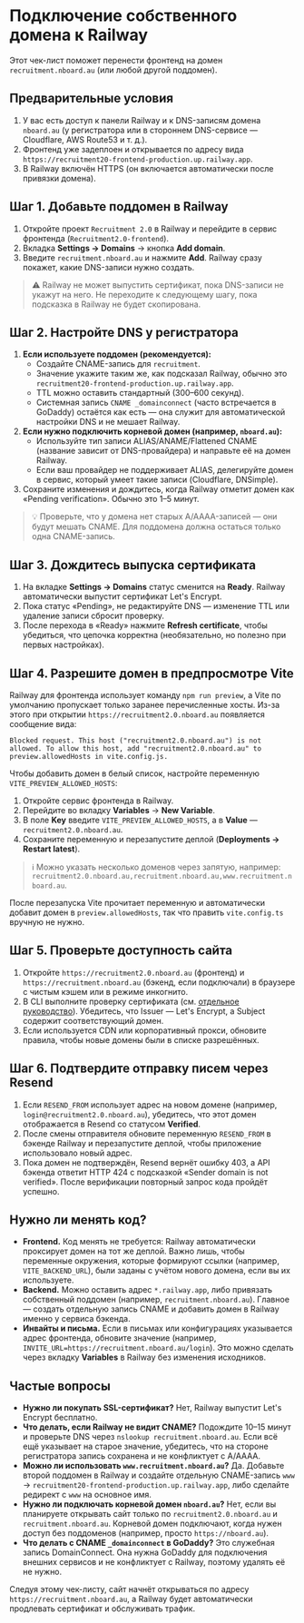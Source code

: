 # Подключение собственного домена к Railway

Этот чек-лист поможет перенести фронтенд на домен `recruitment.nboard.au` (или любой другой поддомен).

## Предварительные условия

1. У вас есть доступ к панели Railway и к DNS-записям домена `nboard.au` (у регистратора или в стороннем DNS-сервисе — Cloudflare, AWS Route53 и т. д.).
2. Фронтенд уже задеплоен и открывается по адресу вида `https://recruitment20-frontend-production.up.railway.app`.
3. В Railway включён HTTPS (он включается автоматически после привязки домена).

## Шаг 1. Добавьте поддомен в Railway

1. Откройте проект `Recruitment 2.0` в Railway и перейдите в сервис фронтенда (`Recruitment2.0-frontend`).
2. Вкладка **Settings → Domains** → кнопка **Add domain**.
3. Введите `recruitment.nboard.au` и нажмите **Add**. Railway сразу покажет, какие DNS-записи нужно создать.

> ⚠️ Railway не может выпустить сертификат, пока DNS-записи не укажут на него. Не переходите к следующему шагу, пока подсказка в Railway не будет скопирована.

## Шаг 2. Настройте DNS у регистратора

1. **Если используете поддомен (рекомендуется):**
   - Создайте CNAME-запись для `recruitment`.
   - Значение укажите таким же, как подсказал Railway, обычно это `recruitment20-frontend-production.up.railway.app`.
   - TTL можно оставить стандартный (300–600 секунд).
   - Системная запись `CNAME _domainconnect` (часто встречается в GoDaddy) остаётся как есть — она служит для автоматической настройки DNS и не мешает Railway.
2. **Если нужно подключить корневой домен (например, `nboard.au`):**
   - Используйте тип записи ALIAS/ANAME/Flattened CNAME (название зависит от DNS-провайдера) и направьте её на домен Railway.
   - Если ваш провайдер не поддерживает ALIAS, делегируйте домен в сервис, который умеет такие записи (Cloudflare, DNSimple).
3. Сохраните изменения и дождитесь, когда Railway отметит домен как «Pending verification». Обычно это 1–5 минут.

> 💡 Проверьте, что у домена нет старых A/AAAA-записей — они будут мешать CNAME. Для поддомена должна остаться только одна CNAME-запись.

## Шаг 3. Дождитесь выпуска сертификата

1. На вкладке **Settings → Domains** статус сменится на **Ready**. Railway автоматически выпустит сертификат Let's Encrypt.
2. Пока статус «Pending», не редактируйте DNS — изменение TTL или удаление записи сбросит проверку.
3. После перехода в «Ready» нажмите **Refresh certificate**, чтобы убедиться, что цепочка корректна (необязательно, но полезно при первых настройках).

## Шаг 4. Разрешите домен в предпросмотре Vite

Railway для фронтенда использует команду `npm run preview`, а Vite по умолчанию пропускает только заранее перечисленные хосты. Из-за этого при открытии `https://recruitment2.0.nboard.au` появляется сообщение вида:

```
Blocked request. This host ("recruitment2.0.nboard.au") is not allowed. To allow this host, add "recruitment2.0.nboard.au" to preview.allowedHosts in vite.config.js.
```

Чтобы добавить домен в белый список, настройте переменную `VITE_PREVIEW_ALLOWED_HOSTS`:

1. Откройте сервис фронтенда в Railway.
2. Перейдите во вкладку **Variables** → **New Variable**.
3. В поле **Key** введите `VITE_PREVIEW_ALLOWED_HOSTS`, а в **Value** — `recruitment2.0.nboard.au`.
4. Сохраните переменную и перезапустите деплой (**Deployments → Restart latest**).

> ℹ️ Можно указать несколько доменов через запятую, например: `recruitment2.0.nboard.au,recruitment.nboard.au,www.recruitment.nboard.au`.

После перезапуска Vite прочитает переменную и автоматически добавит домен в `preview.allowedHosts`, так что править `vite.config.ts` вручную не нужно.

## Шаг 5. Проверьте доступность сайта

1. Откройте `https://recruitment2.0.nboard.au` (фронтенд) и `https://recruitment.nboard.au` (бэкенд, если подключали) в браузере с чистым кэшем или в режиме инкогнито.
2. В CLI выполните проверку сертификата (см. [отдельное руководство](./railway-ssl-troubleshooting.md)). Убедитесь, что Issuer — Let's Encrypt, а Subject содержит соответствующий домен.
3. Если используется CDN или корпоративный прокси, обновите правила, чтобы новые домены были в списке разрешённых.

## Шаг 6. Подтвердите отправку писем через Resend

1. Если `RESEND_FROM` использует адрес на новом домене (например, `login@recruitment2.0.nboard.au`), убедитесь, что этот домен
   отображается в Resend со статусом **Verified**.
2. После смены отправителя обновите переменную `RESEND_FROM` в бэкенде Railway и перезапустите деплой, чтобы приложение
   использовало новый адрес.
3. Пока домен не подтверждён, Resend вернёт ошибку 403, а API бэкенда ответит HTTP 424 с подсказкой «Sender domain is not
   verified». После верификации повторный запрос кода пройдёт успешно.

## Нужно ли менять код?

- **Frontend.** Код менять не требуется: Railway автоматически проксирует домен на тот же деплой. Важно лишь, чтобы переменные окружения, которые формируют ссылки (например, `VITE_BACKEND_URL`), были заданы с учётом нового домена, если вы их используете.
- **Backend.** Можно оставить адрес `*.railway.app`, либо привязать собственный поддомен (например, `recruitment.nboard.au`). Главное — создать отдельную запись CNAME и добавить домен в Railway именно у сервиса бэкенда.
- **Инвайты и письма.** Если в письмах или конфигурациях указывается адрес фронтенда, обновите значение (например, `INVITE_URL=https://recruitment.nboard.au/login`). Это можно сделать через вкладку **Variables** в Railway без изменения исходников.

## Частые вопросы

- **Нужно ли покупать SSL-сертификат?** Нет, Railway выпустит Let's Encrypt бесплатно.
- **Что делать, если Railway не видит CNAME?** Подождите 10–15 минут и проверьте DNS через `nslookup recruitment.nboard.au`. Если всё ещё указывает на старое значение, убедитесь, что на стороне регистратора запись сохранена и не конфликтует с A/AAAA.
- **Можно ли использовать `www.recruitment.nboard.au`?** Да. Добавьте второй поддомен в Railway и создайте отдельную CNAME-запись `www` → `recruitment20-frontend-production.up.railway.app`, либо сделайте редирект с `www` на основное имя.
- **Нужно ли подключать корневой домен `nboard.au`?** Нет, если вы планируете открывать сайт только по `recruitment2.0.nboard.au` и `recruitment.nboard.au`. Корневой домен подключают, когда нужен доступ без поддоменов (например, просто `https://nboard.au`).
- **Что делать с CNAME `_domainconnect` в GoDaddy?** Это служебная запись DomainConnect. Она нужна GoDaddy для подключения внешних сервисов и не конфликтует с Railway, поэтому удалять её не нужно.

Следуя этому чек-листу, сайт начнёт открываться по адресу `https://recruitment.nboard.au`, а Railway будет автоматически продлевать сертификат и обслуживать трафик.

